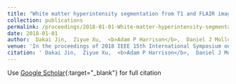 ```yaml
---
title: "White matter hyperintensity segmentation from T1 and FLAIR images using fully convolutional neural networks enhanced with residual connections"
collection: publications
permalink: /proceedings/2018-01-01-White-matter-hyperintensity-segmentation-from-T1-and-FLAIR-images-using-fully-convolutional-neural-networks-enhanced-with-residual-connections
date: 2018-01-01
author:  Dakai Jin,  Ziyue Xu,  <b>Adam P Harrison</b>,  Daniel J Mollura, 
venue: 'In the proceedings of 2018 IEEE 15th International Symposium on Biomedical Imaging (ISBI 2018)'
citation: ' Dakai Jin,  Ziyue Xu,  <b>Adam P Harrison</b>,  Daniel J Mollura, &quot;White matter hyperintensity segmentation from T1 and FLAIR images using fully convolutional neural networks enhanced with residual connections.&quot; In the proceedings of 2018 IEEE 15th International Symposium on Biomedical Imaging (ISBI 2018), 2018.'
---
```

Use [Google Scholar](https://scholar.google.com/scholar?q=White+matter+hyperintensity+segmentation+from+T1+and+FLAIR+images+using+fully+convolutional+neural+networks+enhanced+with+residual+connections){:target="_blank"} for full citation